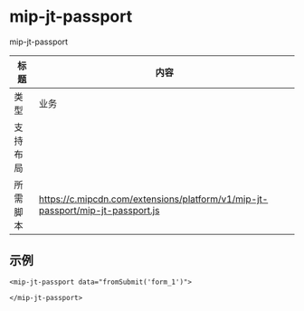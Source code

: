 ﻿# mip-jt-passport

mip-jt-passport

标题|内容
----|----
类型|业务
支持布局|
所需脚本|https://c.mipcdn.com/extensions/platform/v1/mip-jt-passport/mip-jt-passport.js

## 示例

```
<mip-jt-passport data="fromSubmit('form_1')">

</mip-jt-passport>
```

